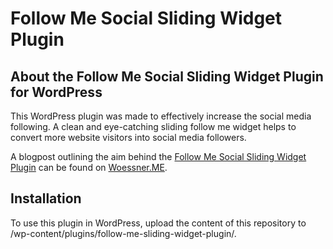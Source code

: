 Follow Me Social Sliding Widget Plugin
======================

About the Follow Me Social Sliding Widget Plugin for WordPress
----------------------------------------------
This WordPress plugin was made to effectively increase the social media following. A clean and eye-catching sliding follow me widget helps to convert more website visitors into social media followers.

A blogpost outlining the aim behind the [Follow Me Social Sliding Widget Plugin](https://woessner.me/wordpress-plugin-follow-me-social-sliding-widget) can be found on [Woessner.ME](https://woessner.me).

Installation
----------------------------------------------
To use this plugin in WordPress, upload the content of this repository to /wp-content/plugins/follow-me-sliding-widget-plugin/. 
